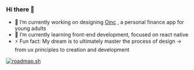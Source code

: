 ### Hi there 👋

- 🔭 I’m currently working on designing <a href=https://useoinc.com.br>Oinc</a>
, a personal finance app for young adults
- 🌱 I’m currently learning front-end development, focused on react native
- ⚡ Fun fact: My dream is to ultimately master the process of design -> from ux principles to creation and development

<a href="https://roadmap.sh"><img src="https://api.roadmap.sh/v1-badge/tall/652ef262f43a58c923e2028e?variant=dark&roadmaps=frontend%2Cjavascript%2Creact%2Creact-native" alt="roadmap.sh"/></a>

<!--
**henluciani/henluciani** is a ✨ _special_ ✨ repository because its `README.md` (this file) appears on your GitHub profile.

Here are some ideas to get you started:

- 🔭 I’m currently working on ...
- 🌱 I’m currently learning ...
- 👯 I’m looking to collaborate on ...
- 🤔 I’m looking for help with ...
- 💬 Ask me about ...
- 📫 How to reach me: ...
- 😄 Pronouns: ...
- ⚡ Fun fact: ...
-->
